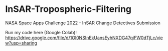 # InSAR-Tropospheric-Filtering
NASA Space Apps Challenge 2022 - InSAR Change Detectives Submission

Run my code here (Google Colab)! https://drive.google.com/file/d/1Ol0NSInEkUansEyhNXDG47qiFW0dTjLc/view?usp=sharing 
